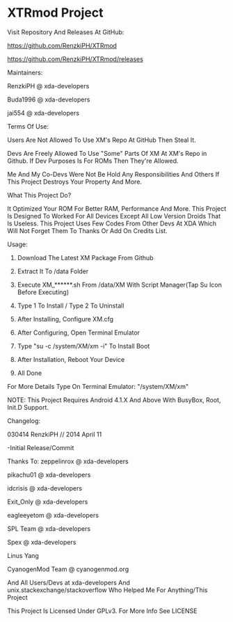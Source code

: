 XTRmod Project
==============

Visit Repository And Releases At GitHub:

https://github.com/RenzkiPH/XTRmod

https://github.com/RenzkiPH/XTRmod/releases

Maintainers:

RenzkiPH          @ xda-developers

Buda1996          @ xda-developers

jai554            @ xda-developers 

Terms Of Use:

Users Are Not Allowed To Use XM's Repo At GitHub Then Steal It.

Devs Are Freely Allowed To Use "Some" Parts Of XM At XM's Repo in Github. If Dev Purposes Is For ROMs Then They're Allowed.

Me And My Co-Devs Were Not Be Hold Any Responsibilities And Others If This Project Destroys Your Property And More.

What This Project Do?

It Optimized Your ROM For Better RAM, Performance And More. This Project Is Designed To Worked For All Devices Except All Low Version Droids That Is Useless. This Project Uses Few Codes From Other Devs At XDA Which Will Not Forget Them To Thanks Or Add On Credits List.

Usage:

1. Download The Latest XM Package From Github

2. Extract It To /data Folder

3. Execute XM_******.sh From /data/XM With Script Manager(Tap Su Icon Before Executing)

4. Type 1 To Install / Type 2 To Uninstall

5. After Installing, Configure XM.cfg

6. After Configuring, Open Terminal Emulator

7. Type "su -c /system/XM/xm -i" To Install Boot

8. After Installation, Reboot Your Device

9. All Done

For More Details Type On Terminal Emulator: "/system/XM/xm"

NOTE: This Project Requires Android 4.1.X And Above With BusyBox, Root, Init.D Support.

Changelog:

030414 RenzkiPH // 2014 April 11

-Initial Release/Commit

Thanks To:
zeppelinrox        @   xda-developers

pikachu01          @   xda-developers

idcrisis           @   xda-developers

Exit_Only          @   xda-developers

eagleeyetom        @   xda-developers

SPL Team           @   xda-developers

Spex               @   xda-developers

Linus Yang

CyanogenMod Team   @   cyanogenmod.org

And All Users/Devs at xda-developers And unix.stackexchange/stackoverflow Who Helped Me For Anything/This Project

This Project Is Licensed Under GPLv3. For More Info See 
LICENSE
